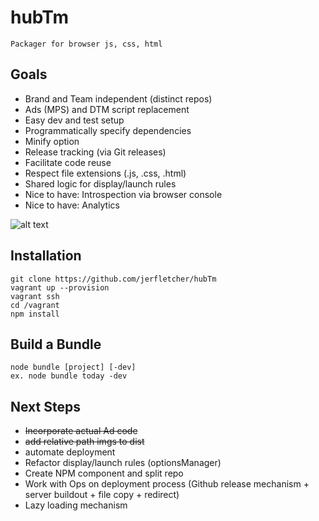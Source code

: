 # hubTm
    Packager for browser js, css, html


## Goals
*   Brand and Team independent (distinct repos)
*   Ads (MPS) and DTM script replacement
*   Easy dev and test setup
*   Programmatically specify dependencies
*   Minify option
*   Release tracking (via Git releases)
*   Facilitate code reuse
*   Respect file extensions (.js, .css, .html)
*   Shared logic for display/launch rules
*   Nice to have: Introspection via browser console
*   Nice to have: Analytics
    
![alt text](https://docs.google.com/drawings/d/1Vv341Zr22ccehyCmahUQ7_kXvsVZk4JSXFoj44y45FM/pub?w=452&h=719 "Architecture")


## Installation

    git clone https://github.com/jerfletcher/hubTm
    vagrant up --provision
    vagrant ssh
    cd /vagrant
    npm install

## Build a Bundle
    node bundle [project] [-dev]
    ex. node bundle today -dev

## Next Steps
*   ~~Incorporate actual Ad code~~
*   ~~add relative path imgs to dist~~
*   automate deployment
*   Refactor display/launch rules (optionsManager)
*   Create NPM component and split repo
*   Work with Ops on deployment process (Github release mechanism + server buildout + file copy + redirect)
*   Lazy loading mechanism
